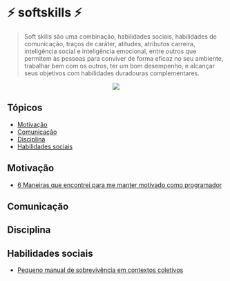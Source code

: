 # :zap: softskills :zap:

> Soft skills são uma combinação, habilidades sociais, habilidades de comunicação, traços de caráter, atitudes, atributos carreira, inteligência social e inteligência emocional, entre outros que permitem às pessoas para conviver de forma eficaz no seu ambiente, trabalhar bem com os outros, ter um bom desempenho, e alcançar seus objetivos com habilidades duradouras complementares.

<p align="center">
  <img src="https://github.com/Cleysonlb/softskills/blob/master/logo.png"/>
</p>

## Tópicos
* [Motivação](#motivação)
* [Comunicação](#comunicação)
* [Disciplina](#disciplina)
* [Habilidades sociais](#habilidades-sociais)



## Motivação
- [6 Maneiras que encontrei para me manter motivado como programador](https://medium.com/trainingcenter/6-maneiras-que-encontrei-para-me-manter-motivado-como-programador-8faf2caabfd0)

## Comunicação


## Disciplina


## Habilidades sociais
- [Pequeno manual de sobrevivência em contextos coletivos](https://www.papodehomem.com.br/pequeno-manual-de-sobrevivencia-em-contextos-coletivos)
